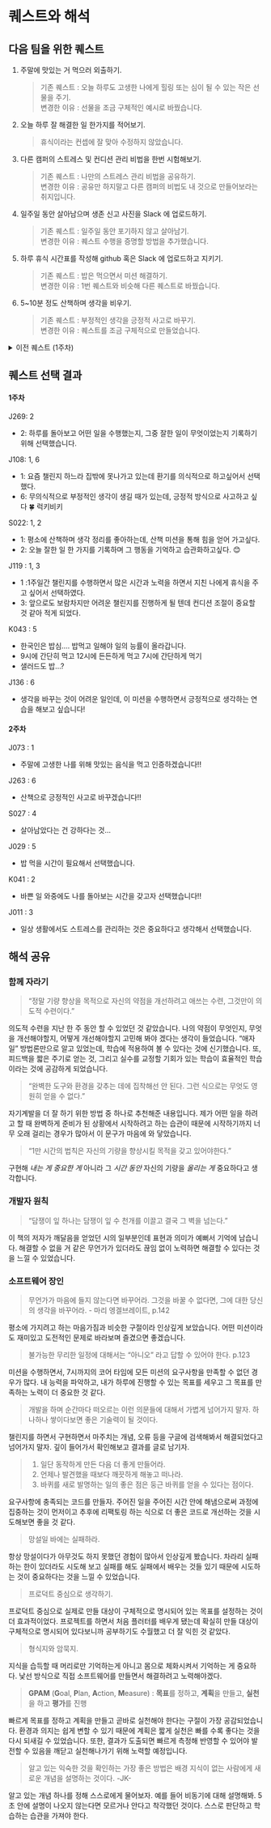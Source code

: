 # 퀘스트와 해석

## 다음 팀을 위한 퀘스트

1. 주말에 맛있는 거 먹으러 외출하기.
    
    > 기존 퀘스트 : 오늘 하루도 고생한 나에게 힐링 또는 심이 될 수 있는 작은 선물을 주기.  
    변경한 이유 : 선물을 조금 구체적인 예시로 바꿨습니다.
    > 

2. 오늘 하루 잘 해결한 일 한가지를 적어보기.
    
    > 휴식이라는 컨셉에 잘 맞아 수정하지 않았습니다.
    > 

3. 다른 캠퍼의 스트레스 및 컨디션 관리 비법을 한번 시험해보기.
    
    > 기존 퀘스트 : 나만의 스트레스 관리 비법을 공유하기.  
    변경한 이유 : 공유만 하지말고 다른 캠퍼의 비법도 내 것으로 만들어보라는 취지입니다.
    > 

4. 일주일 동안 살아남으며 생존 신고 사진을 Slack 에 업로드하기.
    
    > 기존 퀘스트 : 일주일 동안 포기하지 않고 살아남기.  
    변경한 이유 : 퀘스트 수행을 증명할 방법을 추가했습니다.
    > 

5. 하루 휴식 시간표를 작성해 github 혹은 Slack 에 업로드하고 지키기.
    
    > 기존 퀘스트 : 밥은 먹으면서 미션 해결하기.  
    변경한 이유 : 1번 퀘스트와 비슷해 다른 퀘스트로 바꿨습니다.
    > 
    
6. 5~10분 정도 산책하며 생각을 비우기.
    
    > 기존 퀘스트 : 부정적인 생각을 긍정적 사고로 바꾸기.  
    변경한 이유 : 퀘스트를 조금 구체적으로 만들었습니다.
    >

<details>
   <summary>이전 퀘스트 (1주차)</summary>


1. 오늘 하루도 고생한 나에게 힐링 또는 쉼이 될 수 있는 작은 선물을 주세요.

   - 좋아하는 유튜브 보기, 산책하기

2. 오늘 하루 잘 해결한 일 한가지를 적어봐요.

   - 코딩을 하면서 에러를 해결했던 일도 좋고, 점심메뉴를 골랐던 것도 좋습니다. 어떤 고민을 어떻게 잘 해결했는지, 그리고 해결한 나 자신을 칭찬해봐요.

3. 더 오래 좋은 컨디션을 유지하기 위해서는 스트레스, 컨디션 관리가 중요해요. 나만의 스트레스 관리 비법을 공유해 주세요.

4. 이 미션은 아주 쉽습니다.

   > “ 강한 놈이 오래 가는 게 아니라, 오래 가는 놈이 강한 거더라.“ -장필호(이범수 분),<짝패>에서…

   - 일주일동안 포기하지 않고 살아있으면 됩니다.

5. 밥 먹으면서 미션 해결하기

   - 규칙적인 시간에 아침, 점심, 저녁을 먹는다.

6. 생각 바꾸기
   - 내 안의 부정적인 생각을 발견하고 다른 방식으로 생각을 바꿔 보세요.
   - 예시: 프론트엔드 개발자가 리눅스 환경 설정을 왜 알아야 돼? → 언젠가 배포할때 쓰일 일이 있을거야

</details>

## 퀘스트 선택 결과
#### 1주차
J269: 2

- 2: 하루를 돌아보고 어떤 일을 수행했는지, 그중 잘한 일이 무엇이었는지 기록하기 위해 선택했습니다.

J108: 1, 6

- 1: 요즘 챌린지 하느라 집밖에 못나가고 있는데 환기를 의식적으로 하고싶어서 선택했다.
- 6: 무의식적으로 부정적인 생각이 생길 때가 있는데, 긍정적 방식으로 사고하고 싶다 🍀 럭키비키

S022: 1, 2

- 1: 평소에 산책하며 생각 정리를 좋아하는데, 산책 미션을 통해 힘을 얻어 가고싶다.
- 2: 오늘 잘한 일 한 가지를 기록하며 그 행동을 기억하고 습관화하고싶다. 😊

J119 : 1, 3

- 1 :1주일간 챌린지를 수행하면서 많은 시간과 노력을 하면서 지친 나에게 휴식을 주고 싶어서 선택하였다.
- 3: 앞으로도 보람차지만 어려운 챌린지를 진행하게 될 텐데 컨디션 조절이 중요할 것 같아 적게 되었다.

K043 : 5

- 한국인은 밥심…. 밥먹고 일해야 일의 능률이 올라갑니다.
- 9시에 간단히 먹고 12시에 든든하게 먹고 7시에 간단하게 먹기
- 샐러드도 밥…?

J136 : 6

- 생각을 바꾸는 것이 어려운 일인데, 이 미션을 수행하면서 긍정적으로 생각하는 연습을 해보고 싶습니다!
  
#### 2주차
J073 : 1
- 주말에 고생한 나를 위해 맛있는 음식을 먹고 인증하겠습니다!!
  
J263 : 6
- 산책으로 긍정적인 사고로 바꾸겠습니다!!
  
S027 : 4
- 살아남았다는 건 강하다는 것...
  
J029 : 5
- 밥 먹을 시간이 필요해서 선택했습니다.

K041 : 2
- 바쁜 일 와중에도 나를 돌아보는 시간을 갖고자 선택했습니다!!

J011 : 3
- 일상 생활에서도 스트레스를 관리하는 것은 중요하다고 생각해서 선택했습니다.
## 해석 공유

### 함께 자라기

> “정말 기량 향상을 목적으로 자신의 약점을 개선하려고 애쓰는 수련, 그것만이 의도적 수련이다.”

의도적 수련을 지난 한 주 동안 할 수 있었던 것 같았습니다. 나의 약점이 무엇인지, 무엇을 개선해야할지, 어떻게 개선해야할지 고민해 봐야 겠다는 생각이 들었습니다. “애자일” 방법론만으로 알고 있었는데, 학습에 적용하여 볼 수 있다는 것에 신기했습니다. 또, 피드백을 짧은 주기로 얻는 것, 그리고 실수를 교정할 기회가 있는 학습이 효율적인 학습이라는 것에 공감하게 되었습니다.

> “완벽한 도구와 환경을 갖추는 데에 집착해선 안 된다. 그런 식으로는 무엇도 영원히 얻을 수 없다.”

자기계발을 더 잘 하기 위한 방법 중 하나로 추천해준 내용입니다. 제가 어떤 일을 하려고 할 때 완벽하게 준비가 된 상황에서 시작하려고 하는 습관이 때문에 시작하기까지 너무 오래 걸리는 경우가 많아서 이 문구가 마음에 와 닿았습니다.

> “1만 시간의 법칙은 자신의 기량을 향상시킬 목적을 갖고 있어야한다.”

구현해 *내는 게* *중요한 게* 아니라 그 *시간 동안* 자신의 기량을 *올리는 게* 중요하다고 생각합니다.

### 개발자 원칙

> “담쟁이 잎 하나는 담쟁이 잎 수 천개를 이끌고 결국 그 벽을 넘는다.”

이 책의 저자가 깨달음을 얻었던 시의 일부분인데 표현과 의미가 예뻐서 기억에 남습니다. 해결할 수 없을 거 같은 무언가가 있더라도 끊임 없이 노력하면 해결할 수 있다는 것을 느낄 수 있었습니다.

### 소프트웨어 장인

> 무언가가 마음에 들지 않는다면 바꾸어라. 그것을 바꿀 수 없다면, 그에 대한 당신의 생각을 바꾸어라. - 마리 엥겔브레이트, p.142

평소에 가지려고 하는 마음가짐과 비슷한 구절이라 인상깊게 보았습니다. 어떤 미션이라도 재미있고 도전적인 문제로 바라보며 즐겼으면 좋겠습니다.

> 불가능한 무리한 일정에 대해서는 “아니오” 라고 답할 수 있어야 한다. p.123

미션을 수행하면서, 7시까지의 코어 타임에 모든 미션의 요구사항을 만족할 수 없던 경우가 많다. 내 능력을 파악하고, 내가 하루에 진행할 수 있는 목표를 세우고 그 목표를 만족하는 노력이 더 중요한 것 같다.

> 개발을 하며 순간마다 떠오르는 이런 의문들에 대해서 가볍게 넘어가지 말자. 하나하나 쌓이다보면 좋은 기술력이 될 것이다.

챌린지를 하면서 구현하면서 마주치는 개념, 오류 등을 구글에 검색해봐서 해결되었다고 넘어가지 말자. 깊이 들어가서 확인해보고 결과를 글로 남기자.

> 1. 일단 동작하게 만든 다음 더 좋게 만들어라.
> 2. 언제나 발견했을 때보다 깨끗하게 해놓고 떠나라.
> 3. 바퀴를 새로 발명하는 일의 좋은 점은 둥근 바퀴를 얻을 수 있다는 점이다.

요구사항에 충족되는 코드를 만들자. 주어진 일을 주어진 시간 안에 해냄으로써 과정에 집중하는 것이 먼저이고  추후에 리팩토링 하는 식으로 더 좋은 코드로 개선하는 것을 시도해보면 좋을 것 같다.

> 망설일 바에는 실패하라.

항상 망설이다가 아무것도 하지 못했던 경험이 많아서 인상깊게 봤습니다. 차라리 실패하는 한이 있더라도 시도해 보고 실패를 해도 실패에서 배우는 것들 있기 때문에 시도하는 것이 중요하다는 것을 느낄 수 있었습니다.

> 프로덕트 중심으로 생각하기.

프로덕트 중심으로 실제로 만들 대상이 구체적으로 명시되어 있는 목표를 설정하는 것이 더 효과적이었다. 프로젝트를 하면서 처음 플러터를 배우게 됐는데 확실히 만들 대상이 구체적으로 명시되어 있다보니까 공부하기도 수월했고 더 잘 익힌 것 같았다.

> 형식지와 암묵지.

지식을 습득할 때 머리로만 기억하는게 아니고 몸으로 체화시켜서 기억하는 게 중요하다. 낯선 방식으로 직접 소프트웨어를 만들면서 해결하려고 노력해야겠다.

> **GPAM** (**G**oal, **P**lan, **A**ction, **M**easure)  : **목표**를 정하고, **계획**을 만들고, **실천**을 하고 **평가**를 진행

빠르게 목표를 정하고 계획을 만들고 곧바로 실천해야 한다는 구절이 가장 공감되었습니다. 환경과 의지는 쉽게 변할 수 있기 때문에 계획은 짧게 실천은 빠를 수록 좋다는 것을 다시 되새길 수 있었습니다. 또한,  결과가 도출되면 빠르게 측정해 반영할 수 있어야 발전할 수 있음을 깨닫고 실천해나가기 위해 노력할 예정입니다.

> 알고 있는 익숙한 것을 확인하는 가장 좋은 방법은 배경 지식이 없는 사람에게 새로운 개념을 설명하는 것이다. -JK-

알고 있는 개념 하나를 정해 스스로에게 물어보자. 예를 들어 비동기에 대해 설명해봐. 5초 안에 설명이 나오지 않는다면 모르거나 안다고 착각했던 것이다. 스스로 판단하고 학습하는 습관을 가져야 한다.

